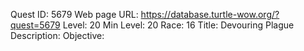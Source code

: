 Quest ID: 5679
Web page URL: https://database.turtle-wow.org/?quest=5679
Level: 20
Min Level: 20
Race: 16
Title: Devouring Plague
Description: 
Objective: 
